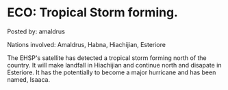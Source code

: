 # ECO: Tropical Storm forming.

Posted by: amaldrus

Nations involved: Amaldrus, Habna, Hiachijian, Esteriore

The EHSP's satellite has detected a tropical storm forming north of the country. It will make landfall in Hiachijian and continue north and disapate in Esteriore.
It has the potentially to become a major hurricane and has been named, Isaaca.